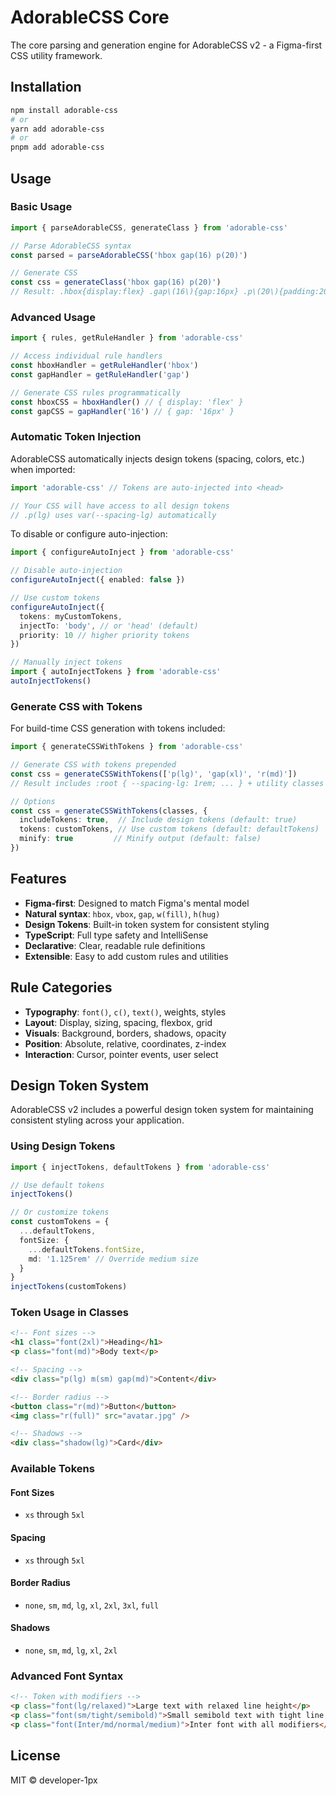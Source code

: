 # AdorableCSS Core

The core parsing and generation engine for AdorableCSS v2 - a Figma-first CSS utility framework.

## Installation

```bash
npm install adorable-css
# or
yarn add adorable-css
# or
pnpm add adorable-css
```

## Usage

### Basic Usage

```typescript
import { parseAdorableCSS, generateClass } from 'adorable-css'

// Parse AdorableCSS syntax
const parsed = parseAdorableCSS('hbox gap(16) p(20)')

// Generate CSS
const css = generateClass('hbox gap(16) p(20)')
// Result: .hbox{display:flex} .gap\(16\){gap:16px} .p\(20\){padding:20px}
```

### Advanced Usage

```typescript
import { rules, getRuleHandler } from 'adorable-css'

// Access individual rule handlers
const hboxHandler = getRuleHandler('hbox')
const gapHandler = getRuleHandler('gap')

// Generate CSS rules programmatically
const hboxCSS = hboxHandler() // { display: 'flex' }
const gapCSS = gapHandler('16') // { gap: '16px' }
```

### Automatic Token Injection

AdorableCSS automatically injects design tokens (spacing, colors, etc.) when imported:

```typescript
import 'adorable-css' // Tokens are auto-injected into <head>

// Your CSS will have access to all design tokens
// .p(lg) uses var(--spacing-lg) automatically
```

To disable or configure auto-injection:

```typescript
import { configureAutoInject } from 'adorable-css'

// Disable auto-injection
configureAutoInject({ enabled: false })

// Use custom tokens
configureAutoInject({
  tokens: myCustomTokens,
  injectTo: 'body', // or 'head' (default)
  priority: 10 // higher priority tokens
})

// Manually inject tokens
import { autoInjectTokens } from 'adorable-css'
autoInjectTokens()
```

### Generate CSS with Tokens

For build-time CSS generation with tokens included:

```typescript
import { generateCSSWithTokens } from 'adorable-css'

// Generate CSS with tokens prepended
const css = generateCSSWithTokens(['p(lg)', 'gap(xl)', 'r(md)'])
// Result includes :root { --spacing-lg: 1rem; ... } + utility classes

// Options
const css = generateCSSWithTokens(classes, {
  includeTokens: true,  // Include design tokens (default: true)
  tokens: customTokens, // Use custom tokens (default: defaultTokens)
  minify: true         // Minify output (default: false)
})
```

## Features

- **Figma-first**: Designed to match Figma's mental model
- **Natural syntax**: `hbox`, `vbox`, `gap`, `w(fill)`, `h(hug)`
- **Design Tokens**: Built-in token system for consistent styling
- **TypeScript**: Full type safety and IntelliSense
- **Declarative**: Clear, readable rule definitions
- **Extensible**: Easy to add custom rules and utilities

## Rule Categories

- **Typography**: `font()`, `c()`, `text()`, weights, styles
- **Layout**: Display, sizing, spacing, flexbox, grid
- **Visuals**: Background, borders, shadows, opacity
- **Position**: Absolute, relative, coordinates, z-index
- **Interaction**: Cursor, pointer events, user select

## Design Token System

AdorableCSS v2 includes a powerful design token system for maintaining consistent styling across your application.

### Using Design Tokens

```typescript
import { injectTokens, defaultTokens } from 'adorable-css'

// Use default tokens
injectTokens()

// Or customize tokens
const customTokens = {
  ...defaultTokens,
  fontSize: {
    ...defaultTokens.fontSize,
    md: '1.125rem' // Override medium size
  }
}
injectTokens(customTokens)
```

### Token Usage in Classes

```html
<!-- Font sizes -->
<h1 class="font(2xl)">Heading</h1>
<p class="font(md)">Body text</p>

<!-- Spacing -->
<div class="p(lg) m(sm) gap(md)">Content</div>

<!-- Border radius -->
<button class="r(md)">Button</button>
<img class="r(full)" src="avatar.jpg" />

<!-- Shadows -->
<div class="shadow(lg)">Card</div>
```

### Available Tokens

#### Font Sizes
- `xs` through `5xl`

#### Spacing
- `xs` through `5xl`

#### Border Radius
- `none`, `sm`, `md`, `lg`, `xl`, `2xl`, `3xl`, `full`

#### Shadows
- `none`, `sm`, `md`, `lg`, `xl`, `2xl`

### Advanced Font Syntax

```html
<!-- Token with modifiers -->
<p class="font(lg/relaxed)">Large text with relaxed line height</p>
<p class="font(sm/tight/semibold)">Small semibold text with tight line height</p>
<p class="font(Inter/md/normal/medium)">Inter font with all modifiers</p>
```

## License

MIT © developer-1px